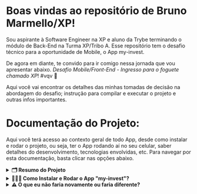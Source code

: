 # Boas vindas ao repositório de Bruno Marmello/XP!

Sou aspirante à Software Engineer na XP e aluno da Trybe terminando o módulo de Back-End na Turma XP/Tribo A.
Esse repositório tem o desafio técnico para a oportunidade de Mobile, o App my-invest.

De agora em diante, te convido para ir comigo nessa jornada que vou apresentar abaixo.  _Desafio Mobile/Front-End - Ingresso para o foguete chamado XP_! #vqv 🚀

Aqui você vai encontrar os detalhes das minhas tomadas de decisão na abordagem do desafio; instrução para compilar e executar o projeto e outras infos importantes.


# Documentação do Projeto:

Aqui você terá acesso ao contexto geral de todo App, desde como instalar e rodar o projeto, ou seja, ter o App rodando aí no seu celular, saber detalhes do desenvolvimento, tecnologias envolvidas, etc. Para navegar por esta documentação, basta clicar nas opções abaixo.

<details>
  <summary><strong>🗂 Resumo do Projeto</strong></summary><br />

  Esta é uma aplicação mobile com intuito de atuar como uma carteira digital responsável por comprar e vender ações no mercado de financeiro. Chamei ela carinhosamente de "my-invest" por ser um nome pequeno, sonoro e que representa bem sua utilidade. Obviamente é um nome fictício e não houve nenhuma pesquisa nos órgãos de registro de marcas.

  Requisitos Mínimos Gerais:

    Readme:
    • explicar tomadas de decisão na abordagem do desafio;
    • instrução para compilar e executar o projeto;
    • outras infos importantes.

  Requisitos **Mínimos** Mobile ou Front-End:

    • Tela de Login;
    • Tela de Depósito e Saque numa conta digital;
    • Uma tela que liste todas as ações disponíveis (considere diferenciar as ações que já estão na carteira da pessoa investidora daquelas ações que ela não investiu);
    • Tela de Compra/Venda de Ações.

  Requisitos **Acionais** Mobile ou Front-End:

    • Salvar localmente o último usuário logado; Data e hora do acesso (apresentando o último email logado na tela de login);
    • Validação de email e senha;
    • Testes unitários;
    • Tratamento de erros;
    • Deploy da aplicação**.
    **Não abordado no curso da Trybe.

  Para o desenvolvimento utilizei:
    
  1️⃣ **JavaScript com React Native -** Nunca havia estudado ou usado esta ferramenta, mas quando descobri no processo que poderia fazer uma aplicação mobile e me candidatar para área me vi realizado e arrisquei essa ferramenta para desenvolver o Front-End, por já ter estudado React na Trybe e a linguagem ser a mesma, salvo algumas diferenças como sintaxe, libs, etc.
    
  2️⃣ **Expo e Expo Go -** Por falta de dispositivos com sistema operacional iOS, optei por instalar o React Native e algumas dependências com a lib Expo que conta com o App Expo Go nas lojas de aplicativos Android e Apple para que o projeto rode facilmente nos smartphones e iphones. Também não conhecia esta ferramenta e usei pela primeira vez.

  3️⃣ **Firebase -** Para o Back-End, mesmo sem conhecer também essa ferramenta, descobri o poder do Firebase. Ferramenta responsável por criar e administrar banco de dados, gerenciar requisições, fazer de forma rápida e segura autenticações e validações e qualquer outra ação dos bastidores do projeto, onde tudo acontece. Foi instalado também o Firebase App, para instalar usei a biblioteca React Native Firebase, que descobri ser a melhor opção atualmente para trabalhar com Firebase no eco sistema React Native. Ela foi instalada como uma biblioteca nativa, o que permite usar todos os recursos do Firebase, incluindo a função de realtime (se for implementado), consumir uma base de dados(API) e fazer autenticações.

  4️⃣ **Ferramentas Complementares -** Além das dependências exigidas pelo projeto, usei algumas libs como a Collection, Animatable, React Navigation e algumas para fazê-lo funcionar melhor, como: Screens, Safe Area Context, Stack, sem esquecer de citar o nodeJS e o VS Code como editor de código, terminal e outas funções.

  Telas da Aplicação:

    • WELCOME - Tela de Boas-Vindas Animada;
    • SIGNIN - Tela de Login;
    • SIGNUP - Tela de Cadastro;
    • WALLET - Tela que liste todas as ações disponíveis (Carteira Digital);
    • BYSELL - Tela de Compra/Venda de Ações;
    • DEPWITDRA - Tela de Depósito e Saque.

  Padrão Cromático:

    • AMARELO: #FFC708 || rgb(255,199,8);
    • PRETO: #000000 || rgb(0,0,0);
    • BRANCO BG: #EFEEEE || rgb(239,238,238).

  Cabe observar, que não tive todas as competências técnicas necessárias para entregar o projeto completo e funcional como planejei. Foi uma consequência da minha tomada de decisão de investir em uma área - mobile - que nunca havia tido contato. Demorei muito estudando praticamente todas as principais ferramentas utilizadas enquanto desenvolvia e isso me colocou em um ciclo demorado de tentativas e erros, me deixando sem tempo para ter sucesso no produto final, mas certamente me envolvendo ainda mais com um sonho cada vez mais próximo de se tornar real - o de desenvolver para iOS.
</details>

<details>
  <summary><strong>🤷🏽‍♀️ Como Instalar e Rodar o App "my-invest"?</strong></summary><br />

  1. No seu celular, acesse a loja de aplicativos para o seu sistema operacional, Baixe e Instale o App Expo Go;
  [Android Play Store](https://play.google.com/store/apps/details?id=host.exp.exponent&hl=pt_BR&gl=US).<br />
  [iOS App Store](https://apps.apple.com/br/app/expo-go/id982107779).
  
  <strong>Com o Expo Go instalado e aberto podemos ir para o computador!</strong>

  2. Clone o repositório:
	*`git clone git@github.com:brmarmello/my-invest-desafio-tecnico-front-xp.git`.
  - Entre na pasta do repositório que você acabou de clonar:
	* `cd my-invest-desafio-tecnico-front-xp`
  3. Instale as dependências:
	*`npm install`
  4. Rde no terminal este comando para iniciar a aplicação:
  *`expo start`<br />
  ⚠️ ⚠️ ⚠️ TERMINAR ESSA LISTA DE COMANDOS!!! ⚠️ ⚠️ ⚠️
</details>

<details>
  <summary><strong>⚠️ O que eu não faria novamente ou faria diferente?</strong></summary><br />

  1️⃣ Utilizei apenas uma Branch, a master. Deveria ter exagerado menos no no excesso de confiança e criado um outro ramo para desenvolver e só com tudo ok atualizar para master;
  2️⃣ Teria desistido do Firebase e armazenado os dados localmente antes de perder muito do valioso tempo que tinha;
  3️⃣ Teria iniciado o projeto na opção Bare Workflow e não Expo Managed, para facilitar o uso de ferramentas nativas;
  4️⃣ 
  ⚠️ ⚠️ ⚠️ TERMINAR ESSA LISTA DE COISAS!!! ⚠️ ⚠️ ⚠️
</details>
